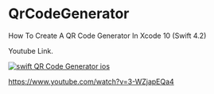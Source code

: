 # QrCodeGenerator
How To Create A QR Code Generator In Xcode 10 (Swift 4.2)

Youtube Link.

[![swift QR Code Generator ios](https://img.youtube.com/vi/3-WZjapEQa4/0.jpg)](https://www.youtube.com/watch?v=3-WZjapEQa4)

https://www.youtube.com/watch?v=3-WZjapEQa4

